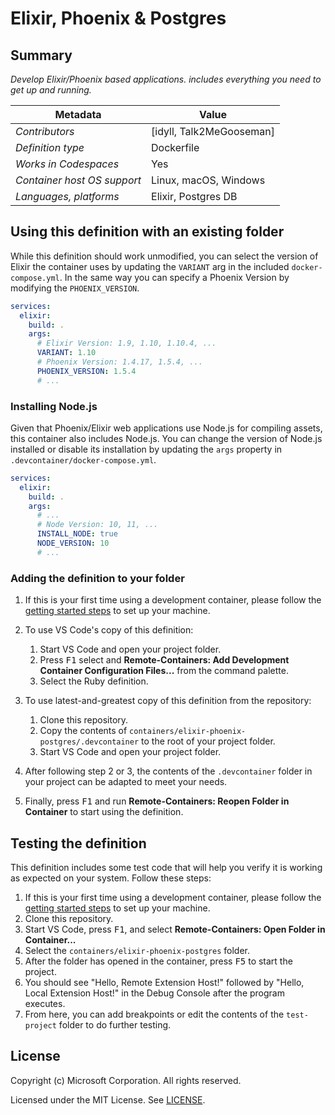 # Elixir, Phoenix & Postgres

## Summary

_Develop Elixir/Phoenix based applications. includes everything you need to get up and running._

| Metadata                    | Value                 |
| --------------------------- | --------------------- |
| _Contributors_              | [idyll, Talk2MeGooseman]|
| _Definition type_           | Dockerfile            |
| _Works in Codespaces_       | Yes                   |
| _Container host OS support_ | Linux, macOS, Windows |
| _Languages, platforms_      | Elixir, Postgres DB   |

## Using this definition with an existing folder

While this definition should work unmodified, you can select the version of Elixir the container uses by updating the `VARIANT` arg in the included `docker-compose.yml`. In the same way you can specify a Phoenix Version by modifying the `PHOENIX_VERSION`.

```yml
services:
  elixir:
    build: .
    args:
      # Elixir Version: 1.9, 1.10, 1.10.4, ...
      VARIANT: 1.10
      # Phoenix Version: 1.4.17, 1.5.4, ...
      PHOENIX_VERSION: 1.5.4
      # ...
```

### Installing Node.js

Given that Phoenix/Elixir web applications use Node.js for compiling assets, this container also includes Node.js. You can change the version of Node.js installed or disable its installation by updating the `args` property in `.devcontainer/docker-compose.yml`.

```yml
services:
  elixir:
    build: .
    args:
      # ...
      # Node Version: 10, 11, ...
      INSTALL_NODE: true
      NODE_VERSION: 10
      # ...
```

### Adding the definition to your folder

1. If this is your first time using a development container, please follow the [getting started steps](https://aka.ms/vscode-remote/containers/getting-started) to set up your machine.

2. To use VS Code's copy of this definition:

   1. Start VS Code and open your project folder.
   2. Press <kbd>F1</kbd> select and **Remote-Containers: Add Development Container Configuration Files...** from the command palette.
   3. Select the Ruby definition.

3. To use latest-and-greatest copy of this definition from the repository:

   1. Clone this repository.
   2. Copy the contents of `containers/elixir-phoenix-postgres/.devcontainer` to the root of your project folder.
   3. Start VS Code and open your project folder.

4. After following step 2 or 3, the contents of the `.devcontainer` folder in your project can be adapted to meet your needs.

5. Finally, press <kbd>F1</kbd> and run **Remote-Containers: Reopen Folder in Container** to start using the definition.

## Testing the definition

This definition includes some test code that will help you verify it is working as expected on your system. Follow these steps:

1. If this is your first time using a development container, please follow the [getting started steps](https://aka.ms/vscode-remote/containers/getting-started) to set up your machine.
2. Clone this repository.
3. Start VS Code, press <kbd>F1</kbd>, and select **Remote-Containers: Open Folder in Container...**
4. Select the `containers/elixir-phoenix-postgres` folder.
5. After the folder has opened in the container, press <kbd>F5</kbd> to start the project.
6. You should see "Hello, Remote Extension Host!" followed by "Hello, Local Extension Host!" in the Debug Console after the program executes.
7. From here, you can add breakpoints or edit the contents of the `test-project` folder to do further testing.

## License

Copyright (c) Microsoft Corporation. All rights reserved.

Licensed under the MIT License. See [LICENSE](https://github.com/Microsoft/vscode-dev-containers/blob/master/LICENSE).
